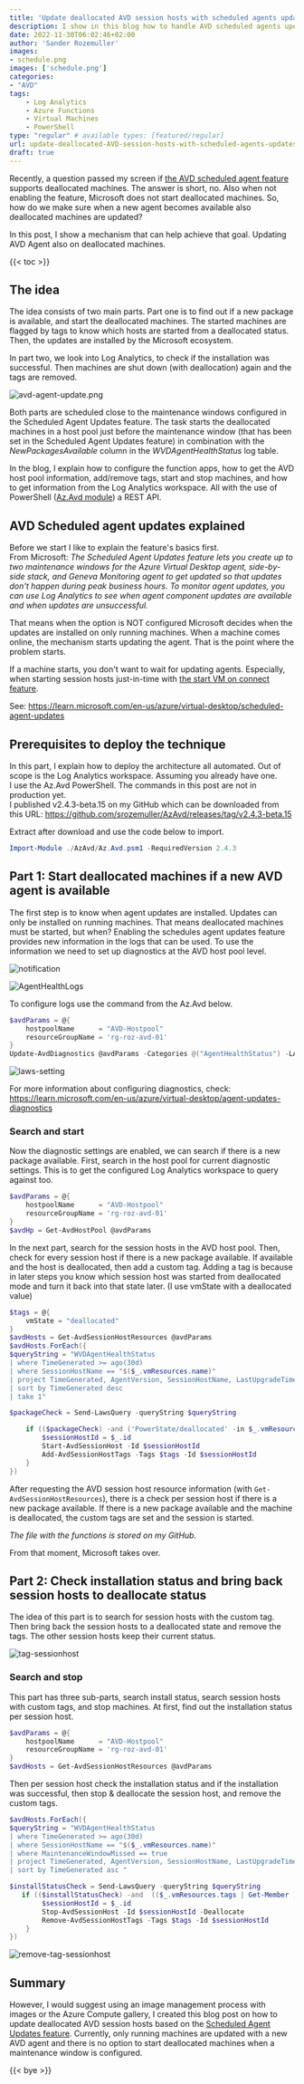 ```yaml
---
title: 'Update deallocated AVD session hosts with scheduled agents updates feature'
description: I show in this blog how to handle AVD scheduled agents updates with deallocated machines. If AVD session hosts are deallocated the agent will be not installed. 
date: 2022-11-30T06:02:46+02:00
author: 'Sander Rozemuller'
images:
- schedule.png
images: ['schedule.png']
categories:
- "AVD"
tags:
    - Log Analytics
    - Azure Functions
    - Virtual Machines
    - PowerShell
type: "regular" # available types: [featured/regular]
url: update-deallocated-AVD-session-hosts-with-scheduled-agents-updates-feature
draft: true
---
```


Recently, a question passed my screen if [the AVD scheduled agent feature](https://learn.microsoft.com/en-us/azure/virtual-desktop/scheduled-agent-updates) supports deallocated machines. The answer is short, no. Also when not enabling the feature, Microsoft does not start deallocated machines.
So, how do we make sure when a new agent becomes available also deallocated machines are updated?

In this post, I show a mechanism that can help achieve that goal. Updating AVD Agent also on deallocated machines. 

{{< toc >}}

## The idea
The idea consists of two main parts. Part one is to find out if a new package is available, and start the deallocated machines. The started machines are flagged by tags to know which hosts are started from a deallocated status. 
Then, the updates are installed by the Microsoft ecosystem.

In part two, we look into Log Analytics, to check if the installation was successful. Then machines are shut down (with deallocation) again and the tags are removed.

![avd-agent-update.png](avd-agent-update.png)


Both parts are scheduled close to the maintenance windows configured in the Scheduled Agent Updates feature.
The task starts the deallocated machines in a host pool just before the maintenance window (that has been set in the Scheduled Agent Updates feature) in combination with the *NewPackagesAvailable* column in the *WVDAgentHealthStatus* log table. 


In the blog, I explain how to configure the function apps, how to get the AVD host pool information, add/remove tags, start and stop machines, and how to get information from the Log Analytics workspace. All with the use of PowerShell ([Az.Avd module](https://www.powershellgallery.com/packages/Az.Avd)) a REST API. 

## AVD Scheduled agent updates explained
Before we start I like to explain the feature's basics first.  
From Microsoft: *The Scheduled Agent Updates feature lets you create up to two maintenance windows for the Azure Virtual Desktop agent, side-by-side stack, and Geneva Monitoring agent to get updated so that updates don't happen during peak business hours. To monitor agent updates, you can use Log Analytics to see when agent component updates are available and when updates are unsuccessful.*

That means when the option is NOT configured Microsoft decides when the updates are installed on only running machines.
When a machine comes online, the mechanism starts updating the agent. That is the point where the problem starts. 

If a machine starts, you don't want to wait for updating agents. Especially, when starting session hosts just-in-time with [the start VM on connect feature](https://learn.microsoft.com/en-us/azure/virtual-desktop/start-virtual-machine-connect?tabs=azure-portal).

See: https://learn.microsoft.com/en-us/azure/virtual-desktop/scheduled-agent-updates

## Prerequisites to deploy the technique
In this part, I explain how to deploy the architecture all automated. Out of scope is the Log Analytics workspace. Assuming you already have one.  
I use the Az.Avd PowerShell. The commands in this post are not in production yet.  
I published v2.4.3-beta.15 on my GitHub which can be downloaded from this URL: https://github.com/srozemuller/AzAvd/releases/tag/v2.4.3-beta.15

Extract after download and use the code below to import.

```powershell
Import-Module ./AzAvd/Az.Avd.psm1 -RequiredVersion 2.4.3
```

## Part 1: Start deallocated machines if a new AVD agent is available
The first step is to know when agent updates are installed.
Updates can only be installed on running machines. That means deallocated machines must be started, but when? Enabling the schedules agent updates feature provides new information in the logs that can be used. To use the information we need to set up diagnostics at the AVD host pool level.

![notification](notification.png)

![AgentHealthLogs](AgentHealthLogs.png)

To configure logs use the command from the Az.Avd below.
```powershell
$avdParams = @{
    hostpoolName      = "AVD-Hostpool"
    resourceGroupName = 'rg-roz-avd-01'
}
Update-AvdDiagnostics @avdParams -Categories @("AgentHealthStatus") -LAWorkspace log-analytics-avd-95789 -LaResourceGroupName rg-roz-avd-mon -DiagnosticsName agentstatus 
```

![laws-setting](laws-setting.png)

For more information about configuring diagnostics, check: https://learn.microsoft.com/en-us/azure/virtual-desktop/agent-updates-diagnostics

### Search and start
Now the diagnostic settings are enabled, we can search if there is a new package available. First, search in the host pool for current diagnostic settings. This is to get the configured Log Analytics workspace to query against too. 
```powershell
$avdParams = @{
    hostpoolName      = "AVD-Hostpool"
    resourceGroupName = 'rg-roz-avd-01'
}
$avdHp = Get-AvdHostPool @avdParams
```
In the next part, search for the session hosts in the AVD host pool. Then, check for every session host if there is a new package available. If available and the host is deallocated, then add a custom tag. Adding a tag is because in later steps you know which session host was started from deallocated mode and turn it back into that state later. (I use vmState with a deallocated value)

```powershell
$tags = @{
    vmState = "deallocated"
} 
$avdHosts = Get-AvdSessionHostResources @avdParams
$avdHosts.ForEach({
$queryString = "WVDAgentHealthStatus 
| where TimeGenerated >= ago(30d) 
| where SessionHostName == "$($_.vmResources.name)" 
| project TimeGenerated, AgentVersion, SessionHostName, LastUpgradeTimeStamp, UpgradeState, UpgradeErrorMsg, NewPackagesAvailable
| sort by TimeGenerated desc
| take 1"

$packageCheck = Send-LawsQuery -queryString $queryString

    if (($packageCheck) -and ('PowerState/deallocated' -in $_.vmResources.properties.instanceview.statuses.code)) {
        $sessionHostId = $_.id
        Start-AvdSessionHost -Id $sessionHostId
        Add-AvdSessionHostTags -Tags $tags -Id $sessionHostId
    }
})
```

After requesting the AVD session host resource information (with ```Get-AvdSessionHostResources```), there is a check per session host if there is a new package available. 
If there is a new package available and the machine is deallocated, the custom tags are set and the session is started.  

*The file with the functions is stored on my GitHub.*

From that moment, Microsoft takes over. 

## Part 2: Check installation status and bring back session hosts to deallocate status
The idea of this part is to search for session hosts with the custom tag. Then bring back the session hosts to a deallocated state and remove the tags. The other session hosts keep their current status.  

![tag-sessionhost](tag-sessionhost.png)

### Search and stop
This part has three sub-parts, search install status, search session hosts with custom tags, and stop machines. At first, find out the installation status per session host.
```powershell
$avdParams = @{
    hostpoolName      = "AVD-Hostpool"
    resourceGroupName = 'rg-roz-avd-01'
}
$avdHosts = Get-AvdSessionHostResources @avdParams
```

Then per session host check the installation status and if the installation was successful, then stop & deallocate the session host, and remove the custom tags.

```powershell
$avdHosts.ForEach({
$queryString = "WVDAgentHealthStatus 
| where TimeGenerated >= ago(30d) 
| where SessionHostName == "$($_.vmResources.name)" 
| where MaintenanceWindowMissed == true
| project TimeGenerated, AgentVersion, SessionHostName, LastUpgradeTimeStamp, UpgradeState, UpgradeErrorMsg, MaintenanceWindowMissed
| sort by TimeGenerated asc "

$installStatusCheck = Send-LawsQuery -queryString $queryString
   if (($installStatusCheck) -and  (($_.vmResources.tags | Get-Member ).Name.Contains($tags.Keys))) {
        $sessionHostId = $_.id
        Stop-AvdSessionHost -Id $sessionHostId -Deallocate
        Remove-AvdSessionHostTags -Tags $tags -Id $sessionHostId
    }
})
```

![remove-tag-sessionhost](remove-tag-sessionhost.png)
## Summary
However, I would suggest using an image management process with images or the Azure Compute gallery, I created this blog post on how to update deallocated AVD session hosts based on the [Scheduled Agent Updates feature](https://learn.microsoft.com/en-us/azure/virtual-desktop/agent-overview#agent-update-process). Currently, only running machines are updated with a new AVD agent and there is no option to start deallocated machines when a maintenance window is configured. 

{{< bye >}}
